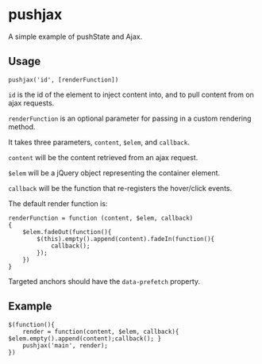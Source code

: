 # pushjax

A simple example of pushState and Ajax.

## Usage

`pushjax('id', [renderFunction])`

`id` is the id of the element to inject content into, and to pull content from on ajax requests.

`renderFunction` is an optional parameter for passing in a custom rendering method.

It takes three parameters, `content`, `$elem`, and `callback`.

`content` will be the content retrieved from an ajax request.

`$elem` will be a jQuery object representing the container element.

`callback` will be the function that re-registers the hover/click events.

The default render function is:

```
renderFunction = function (content, $elem, callback)
{	
	$elem.fadeOut(function(){
		$(this).empty().append(content).fadeIn(function(){
			callback();
		});
	})
}
```

Targeted anchors should have the `data-prefetch` property. 

## Example
```
$(function(){
	render = function(content, $elem, callback){ $elem.empty().append(content);callback(); }
	pushjax('main', render);
})
```
